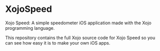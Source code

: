 # XojoSpeed

Xojo Speed: A simple speedometer iOS application made with the Xojo programming language.

This repository contains the full Xojo source code for Xojo Speed so you can see how easy it is to make your own iOS apps.